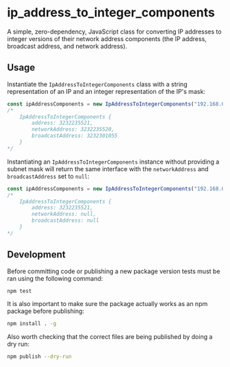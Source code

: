 # ip_address_to_integer_components

A simple, zero-dependency, JavaScript class for converting IP addresses to integer versions of their network address components (the IP address, broadcast address, and network address).

## Usage

Instantiate the `IpAddressToIntegerComponents` class with a string representation of an IP and an integer representation of the IP's mask:

```JavaScript
const ipAddressComponents = new IpAddressToIntegerComponents("192.168.0.1", 16)
/*
	IpAddressToIntegerComponents {
  		address: 3232235521,
  		networkAddress: 3232235520,
  		broadcastAddress: 3232301055
	}
*/
```

Instantiating an `IpAddressToIntegerComponents` instance without providing a subnet mask will return the same interface with the `networkAddress` and `broadcastAddress` set to `null`:

```JavaScript
const ipAddressComponents = new IpAddressToIntegerComponents("192.168.0.1", 16)
/*
	IpAddressToIntegerComponents {
  		address: 3232235521,
  		networkAddress: null,
  		broadcastAddress: null
	}
*/
```

## Development

Before committing code or publishing a new package version tests must be ran using the following command:

```bash
npm test
```

It is also important to make sure the package actually works as an npm package before publishing:

```Bash
npm install . -g
```

Also worth checking that the correct files are being published by doing a dry run:

```Bash
npm publish --dry-run
```
